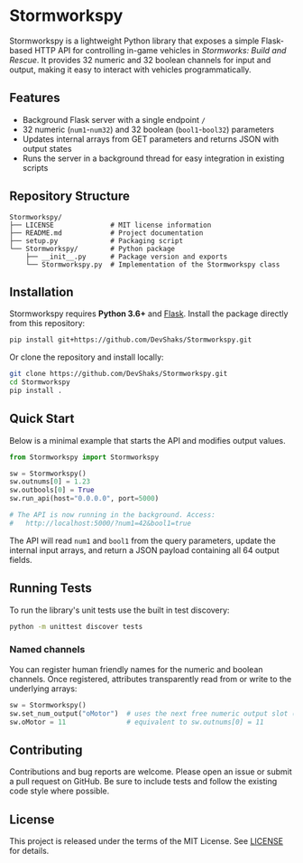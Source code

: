 # Stormworkspy

Stormworkspy is a lightweight Python library that exposes a simple Flask-based HTTP API for controlling in-game vehicles in *Stormworks: Build and Rescue*. It provides 32 numeric and 32 boolean channels for input and output, making it easy to interact with vehicles programmatically.

## Features

- Background Flask server with a single endpoint `/`
- 32 numeric (`num1`-`num32`) and 32 boolean (`bool1`-`bool32`) parameters
- Updates internal arrays from GET parameters and returns JSON with output states
- Runs the server in a background thread for easy integration in existing scripts

## Repository Structure

```
Stormworkspy/
├── LICENSE              # MIT license information
├── README.md            # Project documentation
├── setup.py             # Packaging script
└── Stormworkspy/        # Python package
    ├── __init__.py      # Package version and exports
    └── Stormworkspy.py  # Implementation of the Stormworkspy class
```

## Installation

Stormworkspy requires **Python 3.6+** and [Flask](https://pypi.org/project/Flask/). Install the package directly from this repository:

```bash
pip install git+https://github.com/DevShaks/Stormworkspy.git
```

Or clone the repository and install locally:

```bash
git clone https://github.com/DevShaks/Stormworkspy.git
cd Stormworkspy
pip install .
```

## Quick Start

Below is a minimal example that starts the API and modifies output values.

```python
from Stormworkspy import Stormworkspy

sw = Stormworkspy()
sw.outnums[0] = 1.23
sw.outbools[0] = True
sw.run_api(host="0.0.0.0", port=5000)

# The API is now running in the background. Access:
#   http://localhost:5000/?num1=42&bool1=true
```

The API will read `num1` and `bool1` from the query parameters, update the internal input arrays, and return a JSON payload containing all 64 output fields.

## Running Tests

To run the library's unit tests use the built in test discovery:

```bash
python -m unittest discover tests
```

### Named channels

You can register human friendly names for the numeric and boolean channels. Once
registered, attributes transparently read from or write to the underlying
arrays:

```python
sw = Stormworkspy()
sw.set_num_output("oMotor")  # uses the next free numeric output slot (index 0)
sw.oMotor = 11               # equivalent to sw.outnums[0] = 11
```

## Contributing

Contributions and bug reports are welcome. Please open an issue or submit a pull request on GitHub. Be sure to include tests and follow the existing code style where possible.

## License

This project is released under the terms of the MIT License. See [LICENSE](LICENSE) for details.
